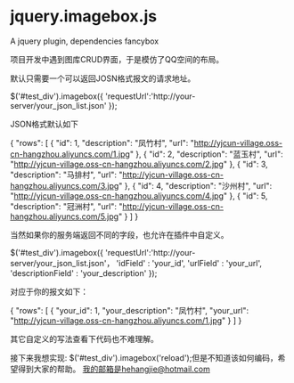 # jquery.imagebox.js
A jquery plugin, dependencies fancybox

项目开发中遇到图库CRUD界面，于是模仿了QQ空间的布局。

默认只需要一个可以返回JOSN格式报文的请求地址。

$('#test_div').imagebox({
			'requestUrl':'http://your-server/your_json_list.json'
});
	
JSON格式默认如下

{
    "rows": [
        {
            "id": 1,
            "description": "凤竹村",
            "url": "http://yjcun-village.oss-cn-hangzhou.aliyuncs.com/1.jpg"
        },
        {
            "id": 2,
            "description": "蓝玉村",
            "url": "http://yjcun-village.oss-cn-hangzhou.aliyuncs.com/2.jpg"
        },
        {
            "id": 3,
            "description": "马排村",
            "url": "http://yjcun-village.oss-cn-hangzhou.aliyuncs.com/3.jpg"
        },
        {
            "id": 4,
            "description": "沙州村",
            "url": "http://yjcun-village.oss-cn-hangzhou.aliyuncs.com/4.jpg"
        },
        {
            "id": 5,
            "description": "冠洲村",
            "url": "http://yjcun-village.oss-cn-hangzhou.aliyuncs.com/5.jpg"
        }
    ]
}

当然如果你的服务端返回不同的字段，也允许在插件中自定义。

$('#test_div').imagebox({
			'requestUrl':'http://your-server/your_json_list.json'，
			'idField' : 'your_id',
			'urlField' : 'your_url',
			'descriptionField' : 'your_description'
});

对应于你的报文如下：

{
    "rows": [
        {
            "your_id": 1,
            "your_description": "凤竹村",
            "your_url": "http://yjcun-village.oss-cn-hangzhou.aliyuncs.com/1.jpg"
        }
    ]
}

其它自定义的写法查看下代码也不难理解。

接下来我想实现: $('#test_div').imagebox('reload');但是不知道该如何编码，希望得到大家的帮助。
我的邮箱是hehangjie@hotmail.com
